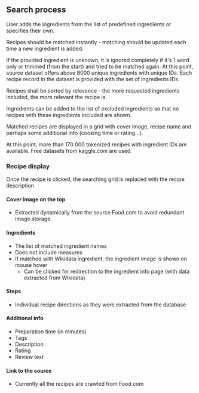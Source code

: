 ## Search process

User adds the ingredients from the list of predefined ingredients or specifies their own.

Recipes should be matched instantly - matching should be updated each time a new ingredient is added.

If the provided ingredient is unknown, it is ignored completely if it's 1 word only or trimmed (from the start) and tried to be matched again. At this point, source dataset offers above 8000 unique ingredients with unique IDs. Each recipe record in the dataset is provided with the set of ingredients IDs.

Recipes shall be sorted by relevance - the more requested ingredients included, the more relevant the recipe is.

Ingredients can be added to the list of excluded ingredients so that no recipes with these ingredients included are shown.

Matched recipes are displayed in a grid with cover image, recipe name and perhaps some additional info (cooking time or rating...).

At this point, more than 170 000 tokenized recipes with ingredient IDs are available. Free datasets from kaggle.com are used.

### Recipe display

Once the recipe is clicked, the searching grid is replaced with the recipe description

#### Cover image on the top

* Extracted dynamically from the source Food.com to avoid redundant image storage 

#### Ingredients

* The list of matched ingredient names
* Does not include measures
* If matched with Wikidata ingredient, the ingredient image is shown on mouse hover
  * Can be clicked for redirection to the ingredient info page (with data extracted from Wikidata)

#### Steps

* Individual recipe directions as they were extracted from the database

#### Additional info

* Preparation time (in minutes)
* Tags
* Description
* Rating
* Review text

#### Link to the source

* Currently all the recipes are crawled from Food.com

